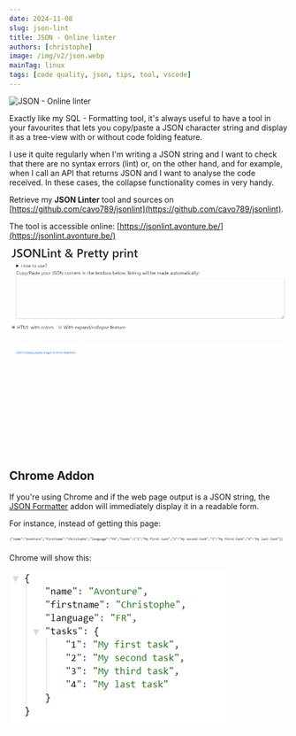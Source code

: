 ```yaml
---
date: 2024-11-08
slug: json-lint
title: JSON - Online linter
authors: [christophe]
image: /img/v2/json.webp
mainTag: linux
tags: [code quality, json, tips, tool, vscode]
---
```

![JSON - Online linter](/img/v2/json.webp)

<!-- cspell:ignore favourites, analyse -->

Exactly like my <Link to="/blog/sql-formatter">SQL - Formatting tool</Link>, it's always useful to have a tool in your favourites that lets you copy/paste a JSON character string and display it as a tree-view with or without code folding feature.

I use it quite regularly when I'm writing a JSON string and I want to check that there are no syntax errors (lint) or, on the other hand, and for example, when I call an API that returns JSON and I want to analyse the code received.  In these cases, the collapse functionality comes in very handy.

<!-- truncate -->

Retrieve my **JSON Linter** tool and sources on [https://github.com/cavo789/jsonlint](https://github.com/cavo789/jsonlint).

The tool is accessible online: [https://jsonlint.avonture.be/](https://jsonlint.avonture.be/)

![Demo](./images/json_lint_demo.gif)

## Chrome Addon

If you're using Chrome and if the web page output is a JSON string, the [JSON Formatter](https://chromewebstore.google.com/detail/json-formatter/bcjindcccaagfpapjjmafapmmgkkhgoa) addon will immediately display it in a readable form.

For instance, instead of getting this page:

![Json webpage](./images/json_page.png)

Chrome will show this:

![Chrome addon](./images/chrome_addon.png)
